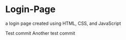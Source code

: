 # Login-Page
a login page created using HTML, CSS, and JavaScript


Test commit 
Another test commit